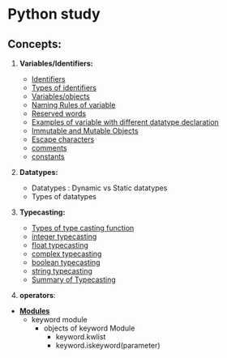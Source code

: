 # Python study

## Concepts:

1. **Variables/Identifiers:**
    
    - [Identifiers](https://github.com/pknviki95/Python/tree/main/concepts/Variables/README.md/#Identifiers)
    - [Types of identifiers](https://github.com/pknviki95/Python/tree/main/concepts/Variables/README.md/#Types-of-identifiers)
    - [Variables/objects](https://github.com/pknviki95/Python/tree/main/concepts/Variables/README.md/#Variablesobjects)
    - [Naming Rules of variable](https://github.com/pknviki95/Python/tree/main/concepts/Variables/README.md/#Naming-Rules-of-variable)
    - [Reserved words](https://github.com/pknviki95/Python/blob/main/concepts/Variables/README.md#reserved-words)
    - [Examples of variable with different datatype declaration](https://github.com/pknviki95/Python/blob/main/concepts/Variables/README.md#examples-of-variable-with-different-dataypes-declaration)
    - [Immutable and Mutable Objects](https://github.com/pknviki95/Python/blob/main/concepts/Variables/README.md#immutable-and-mutable-objects)
    - [Escape characters](https://github.com/pknviki95/Python/blob/main/concepts/Variables/README.md#escape-characters)
    - [comments](https://github.com/pknviki95/Python/blob/main/concepts/Variables/README.md#comments)
    - [constants](https://github.com/pknviki95/Python/blob/main/concepts/Variables/README.md#constants)

2. **Datatypes:**

    - Datatypes : Dynamic vs Static datatypes
    - Types of datatypes

3. **Typecasting:**
    - [Types of type casting function](https://github.com/pknviki95/Python/tree/main/concepts/Typecasting#types-of-type-casting-function)
    - [integer typecasting](https://github.com/pknviki95/Python/tree/main/concepts/Typecasting#integer-typecasting)
    - [float typecasting](https://github.com/pknviki95/Python/tree/main/concepts/Typecasting#float-typecasting)
    - [complex typecasting](https://github.com/pknviki95/Python/tree/main/concepts/Typecasting#complex-typecasting)
    - [boolean typecasting](https://github.com/pknviki95/Python/tree/main/concepts/Typecasting#boolean-typecasting)
    - [string typecasting](https://github.com/pknviki95/Python/tree/main/concepts/Typecasting#string-typecasting)
    - [Summary of Typecasting](https://github.com/pknviki95/Python/tree/main/concepts/Typecasting#Summary-of-Typecasting)

4. **operators**:

- [**Modules**](https://github.com/pknviki95/Python/tree/main/concepts/Modules)
    - keyword module
        - objects of keyword Module
            - keyword.kwlist
            - keyword.iskeyword(parameter)

